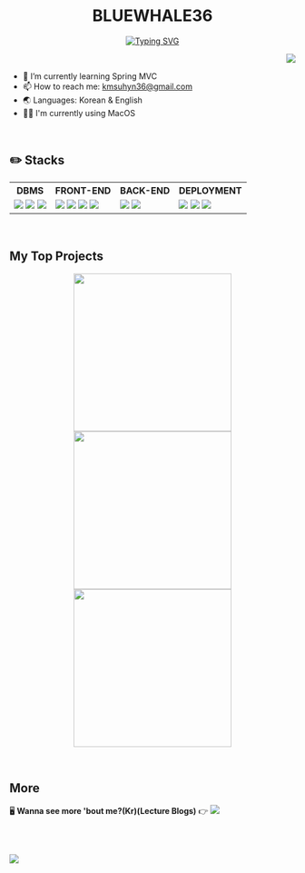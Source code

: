 

<h1 align="center">BLUEWHALE36</h1>

<div align="center">
  <a href="https://git.io/typing-svg">
    <img src="https://readme-typing-svg.demolab.com?font=Arsenal+SC&weight=700&size=23&duration=3000&pause=3500&color=6495ED&background=00000000&center=true&vCenter=true&random=true&width=500&lines=Experience+our+social+media+at+MOMENTUM-SNS!;If+you+like+pets%2C+please+visit+PET-INFO-SYSTEM!;Check+out+my+NOTION+to+see+my+BLOGS!" alt="Typing SVG" />
  </a>
</div>

<a href="https://github.com/bluewhale36"><img align="right" src="https://github-readme-stats.vercel.app/api/top-langs/?username=bluewhale36&theme=dark" /></a>

<br/>

- 🌱 I’m currently learning Spring MVC
- 📫 How to reach me: kmsuhyn36@gmail.com
- 🌏 Languages: Korean & English
- 👨‍💻 I'm currently using MacOS

<br>

## ✏️ Stacks

<div align="center">
  <!--
  <h3>DBMS</h3>
  <div>
    <img src="https://img.shields.io/badge/Oracle-%23F80000?logo=Oracle&logoColor=white"/>
    <img src="https://img.shields.io/badge/MariaDB-%23003545?logo=MariaDB&logoColor=white"/>
    <img src="https://img.shields.io/badge/MySQL-%234479A1?logo=MySQL&logoColor=white"/>
  </div>
  <h3>FRONT-END</h3>
  <div>
    <img src="https://img.shields.io/badge/HTML5-%23E34F26?logo=HTML5&logoColor=white"/>
    <img src="https://img.shields.io/badge/CSS3-%231572B6?logo=CSS3&logoColor=white"/>
    <img src="https://img.shields.io/badge/JavaScript-%23F7DF1E?logo=JavaScript&logoColor=black"/>
    <img src="https://img.shields.io/badge/jQuery-%230769AD?logo=jQuery&logoColor=white"/>
  </div>
  <h3>BACK-END</h3>
  <div>
    <img src="https://img.shields.io/badge/Java-%23F80000?logoColor=white"/>
    <img src="https://img.shields.io/badge/Spring-%236DB33F?logo=Spring&logoColor=white"/>
  </div>
  <h3>DEPLOYMENT</h3>
  <div>
    <img src="https://img.shields.io/badge/Google Cloud-4285F4?style=flat&logo=googlecloud&logoColor=white"/>
    <img src="https://img.shields.io/badge/Linux-FCC624?style=flat&logo=linux&logoColor=black"/>
    <img src="https://img.shields.io/badge/Ubuntu-E95420?style=flat&logo=ubuntu&logoColor=white"/>
  </div>
  -->
  
  <table>
    <tr>
      <th>DBMS</th>
      <th>FRONT-END</th>
      <th>BACK-END</th>
      <th>DEPLOYMENT</th>
    </tr>
    <tr>
      <td>
        <img src="https://img.shields.io/badge/Oracle-%23F80000?logo=Oracle&logoColor=white"/>
        <img src="https://img.shields.io/badge/MariaDB-%23003545?logo=MariaDB&logoColor=white"/>
        <img src="https://img.shields.io/badge/MySQL-%234479A1?logo=MySQL&logoColor=white"/>
      <td>
        <img src="https://img.shields.io/badge/HTML5-%23E34F26?logo=HTML5&logoColor=white"/>
        <img src="https://img.shields.io/badge/CSS3-%231572B6?logo=CSS3&logoColor=white"/>
        <img src="https://img.shields.io/badge/JavaScript-%23F7DF1E?logo=JavaScript&logoColor=black"/>
        <img src="https://img.shields.io/badge/jQuery-%230769AD?logo=jQuery&logoColor=white"/>
      </td>
      <td>
        <img src="https://img.shields.io/badge/Java-%23F80000?logoColor=white"/>
        <img src="https://img.shields.io/badge/Spring-%236DB33F?logo=Spring&logoColor=white"/>
      </td>
      <td>
        <img src="https://img.shields.io/badge/Google Cloud-4285F4?style=flat&logo=googlecloud&logoColor=white"/>
        <img src="https://img.shields.io/badge/Linux-FCC624?style=flat&logo=linux&logoColor=black"/>
        <img src="https://img.shields.io/badge/Ubuntu-E95420?style=flat&logo=ubuntu&logoColor=white"/>
      </td>
    </tr>
  </table>
</div>

<br>

## My Top Projects

<p align="center">
  <a href="https://github.com/bluewhale36/momentum-sns"><img width="278" src="https://github-readme-stats.vercel.app/api/pin/?username=bluewhale36&repo=momentum-sns&theme=dark"/></a>
  <a href="https://github.com/bluewhale36/nurse-chart-program"><img width="278" src="https://github-readme-stats.vercel.app/api/pin/?username=bluewhale36&repo=nurse-chart-program&theme=dark"/></a>
  <a href="https://github.com/bluewhale36/pet-info-system"><img width="278" src="https://github-readme-stats.vercel.app/api/pin/?username=bluewhale36&repo=pet-info-system&theme=dark"/></a>
</p>

<br>

## More

🖥️ <b>Wanna see more 'bout me?(Kr)(Lecture Blogs)</b> 👉 
<a href="https://bluewhale332.notion.site/1239a67f45914692b8cbc3fad59222a4?v=8c7231ef2d1c4c8ca82165869bf6983b&pvs=4"><img src="https://img.shields.io/badge/Notion-%23000000?logo=Notion&logoColor=white"/></a>

<br><br>




<img src="https://capsule-render.vercel.app/api?type=waving&color=0:333333,100:6495ED&height=200&section=footer&text=&fontSize=30" />
